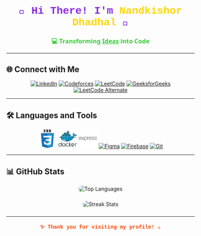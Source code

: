 <!-- Fancy Styled GitHub README -->

<h1 align="center" style="font-family: 'Courier New', Courier, monospace; color: #8A2BE2;">
  🌟 Hi There! I'm <span style="color: #FFD700;">Nandkishor Dhadhal</span> 🌟
</h1>

<h3 align="center" style="font-family: 'Segoe UI', Tahoma, Geneva, sans-serif; color: #32CD32;">
  💻 Transforming <span style="text-decoration: underline;">Ideas</span> into <span style="font-weight: bold;">Code</span>
</h3>

---

## 🌐 Connect with Me
<p align="center">
  <a href="https://linkedin.com/in/nandkishor-dhadhal" target="_blank"><img src="https://raw.githubusercontent.com/rahuldkjain/github-profile-readme-generator/master/src/images/icons/Social/linked-in-alt.svg" alt="LinkedIn" height="40" width="50" /></a>
  <a href="https://codeforces.com/profile/nkd" target="_blank"><img src="https://raw.githubusercontent.com/rahuldkjain/github-profile-readme-generator/master/src/images/icons/Social/codeforces.svg" alt="Codeforces" height="40" width="50" /></a>
  <a href="https://www.leetcode.com/nandkishordhadhal2" target="_blank"><img src="https://raw.githubusercontent.com/rahuldkjain/github-profile-readme-generator/master/src/images/icons/Social/leet-code.svg" alt="LeetCode" height="40" width="50" /></a>
  <a href="https://auth.geeksforgeeks.org/user/nandkishory8wl" target="_blank"><img src="https://raw.githubusercontent.com/rahuldkjain/github-profile-readme-generator/master/src/images/icons/Social/geeks-for-geeks.svg" alt="GeeksforGeeks" height="40" width="50" /></a>
  <a href="https://www.leetcode.com/Nkd_68" target="_blank"><img src="https://raw.githubusercontent.com/rahuldkjain/github-profile-readme-generator/master/src/images/icons/Social/leet-code.svg" alt="LeetCode Alternate" height="40" width="50" /></a>
</p>

---

## 🛠️ Languages and Tools
<p align="center">
  <a href="https://www.w3schools.com/css/" target="_blank"><img src="https://raw.githubusercontent.com/devicons/devicon/master/icons/css3/css3-original-wordmark.svg" alt="CSS3" width="50" height="50" /></a>
  <a href="https://www.docker.com/" target="_blank"><img src="https://raw.githubusercontent.com/devicons/devicon/master/icons/docker/docker-original-wordmark.svg" alt="Docker" width="50" height="50" /></a>
  <a href="https://expressjs.com" target="_blank"><img src="https://raw.githubusercontent.com/devicons/devicon/master/icons/express/express-original-wordmark.svg" alt="Express.js" width="50" height="50" /></a>
  <a href="https://www.figma.com/" target="_blank"><img src="https://www.vectorlogo.zone/logos/figma/figma-icon.svg" alt="Figma" width="50" height="50" /></a>
  <a href="https://firebase.google.com/" target="_blank"><img src="https://www.vectorlogo.zone/logos/firebase/firebase-icon.svg" alt="Firebase" width="50" height="50" /></a>
  <a href="https://git-scm.com/" target="_blank"><img src="https://www.vectorlogo.zone/logos/git-scm/git-scm-icon.svg" alt="Git" width="50" height="50" /></a>
</p>

---

## 📊 GitHub Stats
<p align='center'>
  <img align='center' src='https://github-readme-stats.vercel.app/api/top-langs?username=Nand68&show_icons=true&locale=en&layout=compact&theme=dracula' alt='Top Languages' style="border-radius: 10px; margin-bottom: 10px;" />
</p>

<p align='center'>
  <img align='center' src='https://github-readme-streak-stats.herokuapp.com/?user=Nand68&theme=dracula' alt='Streak Stats' style="border-radius: 10px; margin-bottom: 10px;" />
</p>

---

<h4 align='center' style='color: #FF4500; font-family: "Lucida Console", Courier, monospace;'>✨ Thank you for visiting my profile! 🚀</h4>
